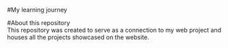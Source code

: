 #My learning journey

#About this repository  
This repository was created to serve as a connection to my web project and houses all the projects showcased on the website.


 

